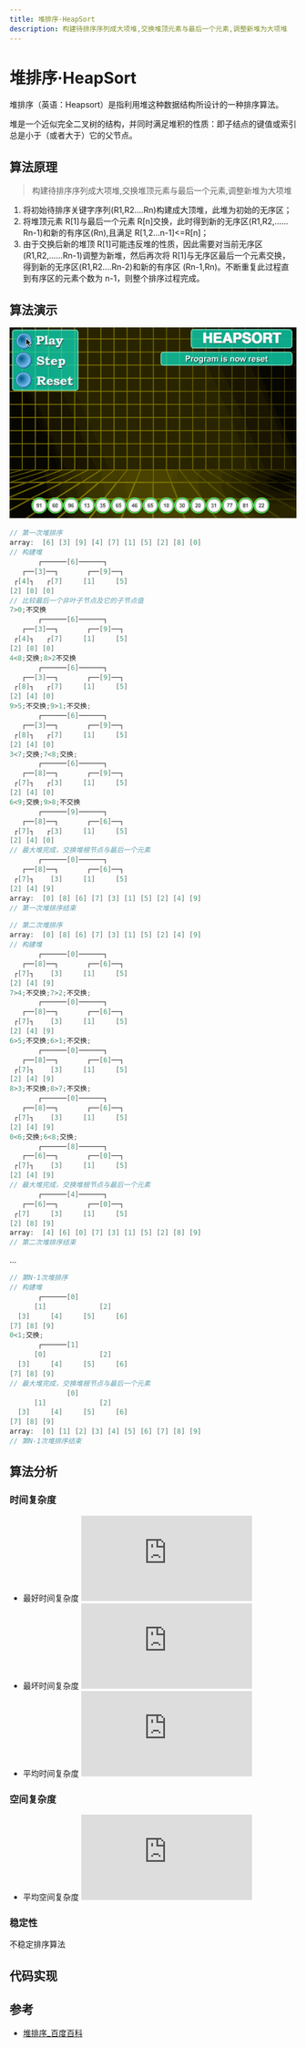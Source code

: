 ```yaml
---
title: 堆排序·HeapSort
description: 构建待排序序列成大项堆,交换堆顶元素与最后一个元素,调整新堆为大项堆
---
```


# 堆排序·HeapSort

堆排序（英语：Heapsort）是指利用堆这种数据结构所设计的一种排序算法。

堆是一个近似完全二叉树的结构，并同时满足堆积的性质：即子结点的键值或索引总是小于（或者大于）它的父节点。

## 算法原理

> 构建待排序序列成大项堆,交换堆顶元素与最后一个元素,调整新堆为大项堆

1. 将初始待排序关键字序列(R1,R2….Rn)构建成大顶堆，此堆为初始的无序区；
2. 将堆顶元素 R[1]与最后一个元素 R[n]交换，此时得到新的无序区(R1,R2,……Rn-1)和新的有序区(Rn),且满足 R[1,2…n-1]<=R[n]；
3. 由于交换后新的堆顶 R[1]可能违反堆的性质，因此需要对当前无序区(R1,R2,……Rn-1)调整为新堆，然后再次将 R[1]与无序区最后一个元素交换，得到新的无序区(R1,R2….Rn-2)和新的有序区
   (Rn-1,Rn)。不断重复此过程直到有序区的元素个数为 n-1，则整个排序过程完成。

## 算法演示

![](./HeapSort.gif)

```c
// 第一次堆排序
array:  [6] [3] [9] [4] [7] [1] [5] [2] [8] [0]
// 构建堆
       ┌──────[6]──────┐
   ┌──[3]──┐       ┌──[9]──┐
 ┌[4]┐   ┌[7]     [1]     [5]
[2] [8] [0]
// 比较最后一个非叶子节点及它的子节点值
7>0;不交换
       ┌──────[6]──────┐
   ┌──[3]──┐       ┌──[9]──┐
 ┌[4]┐   ┌[7]     [1]     [5]
[2] [8] [0]
4<8;交换;8>2不交换
       ┌──────[6]──────┐
   ┌──[3]──┐       ┌──[9]──┐
 ┌[8]┐   ┌[7]     [1]     [5]
[2] [4] [0]
9>5;不交换;9>1;不交换;
       ┌──────[6]──────┐
   ┌──[3]──┐       ┌──[9]──┐
 ┌[8]┐   ┌[7]     [1]     [5]
[2] [4] [0]
3<7;交换;7<8;交换;
       ┌──────[6]──────┐
   ┌──[8]──┐       ┌──[9]──┐
 ┌[7]┐   ┌[3]     [1]     [5]
[2] [4] [0]
6<9;交换;9>8;不交换
       ┌──────[9]──────┐
   ┌──[8]──┐       ┌──[6]──┐
 ┌[7]┐   ┌[3]     [1]     [5]
[2] [4] [0]
// 最大堆完成，交换堆根节点与最后一个元素
       ┌──────[0]──────┐
   ┌──[8]──┐       ┌──[6]──┐
 ┌[7]┐    [3]     [1]     [5]
[2] [4] [9]
array:  [0] [8] [6] [7] [3] [1] [5] [2] [4] [9]
// 第一次堆排序结束
```

```c
// 第二次堆排序
array:  [0] [8] [6] [7] [3] [1] [5] [2] [4] [9]
// 构建堆
       ┌──────[0]──────┐
   ┌──[8]──┐       ┌──[6]──┐
 ┌[7]┐    [3]     [1]     [5]
[2] [4] [9]
7>4;不交换;7>2;不交换;
       ┌──────[0]──────┐
   ┌──[8]──┐       ┌──[6]──┐
 ┌[7]┐    [3]     [1]     [5]
[2] [4] [9]
6>5;不交换;6>1;不交换;
       ┌──────[0]──────┐
   ┌──[8]──┐       ┌──[6]──┐
 ┌[7]┐    [3]     [1]     [5]
[2] [4] [9]
8>3;不交换;8>7;不交换;
       ┌──────[0]──────┐
   ┌──[8]──┐       ┌──[6]──┐
 ┌[7]┐    [3]     [1]     [5]
[2] [4] [9]
0<6;交换;6<8;交换;
       ┌──────[8]──────┐
   ┌──[6]──┐       ┌──[0]──┐
 ┌[7]┐    [3]     [1]     [5]
[2] [4] [9]
// 最大堆完成，交换堆根节点与最后一个元素
       ┌──────[4]──────┐
   ┌──[6]──┐       ┌──[0]──┐
 ┌[7]     [3]     [1]     [5]
[2] [8] [9]
array:  [4] [6] [0] [7] [3] [1] [5] [2] [8] [9]
// 第二次堆排序结束
```

...

```c
// 第N-1次堆排序
// 构建堆
       ┌──────[0]
      [1]             [2]
  [3]     [4]     [5]     [6]
[7] [8] [9]
0<1;交换;
       ┌──────[1]
      [0]             [2]
  [3]     [4]     [5]     [6]
[7] [8] [9]
// 最大堆完成，交换堆根节点与最后一个元素
              [0]
      [1]             [2]
  [3]     [4]     [5]     [6]
[7] [8] [9]
array:  [0] [1] [2] [3] [4] [5] [6] [7] [8] [9]
// 第N-1次堆排序结束
```

## 算法分析

### 时间复杂度

- 最好时间复杂度 ![](<https://latex.codecogs.com/png.latex?O(nlogn)>)
- 最坏时间复杂度 ![](<https://latex.codecogs.com/png.latex?O(nlogn)>)
- 平均时间复杂度 ![](<https://latex.codecogs.com/png.latex?O(nlogn)>)

### 空间复杂度

- 平均空间复杂度 ![](<https://latex.codecogs.com/png.latex?O(1)>)

### 稳定性

不稳定排序算法

## 代码实现

<!--
<code-group>
<code-block title="JavaScript">
<<< @/scripts/js/algorithm/heapSort.js
</code-block>
</code-group> -->

## 参考

- [堆排序\_百度百科](https://baike.baidu.com/item/%E5%A0%86%E6%8E%92%E5%BA%8F)
